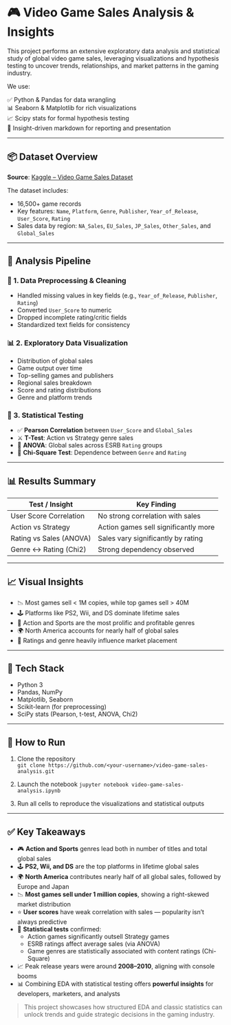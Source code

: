 # 🎮 Video Game Sales Analysis & Insights

This project performs an extensive exploratory data analysis and statistical study of global video game sales, leveraging visualizations and hypothesis testing to uncover trends, relationships, and market patterns in the gaming industry.

We use:

✅ Python & Pandas for data wrangling  
📊 Seaborn & Matplotlib for rich visualizations  
📈 Scipy stats for formal hypothesis testing  
🧠 Insight-driven markdown for reporting and presentation  

---

## 📦 Dataset Overview

**Source**: [Kaggle – Video Game Sales Dataset](https://www.kaggle.com/datasets/gregorut/videogame-sales-with-ratings)

The dataset includes:

- 16,500+ game records  
- Key features: `Name`, `Platform`, `Genre`, `Publisher`, `Year_of_Release`, `User_Score`, `Rating`  
- Sales data by region: `NA_Sales`, `EU_Sales`, `JP_Sales`, `Other_Sales`, and `Global_Sales`

---

## 🧠 Analysis Pipeline

### 📌 1. Data Preprocessing & Cleaning
- Handled missing values in key fields (e.g., `Year_of_Release`, `Publisher`, `Rating`)
- Converted `User_Score` to numeric
- Dropped incomplete rating/critic fields
- Standardized text fields for consistency

### 📊 2. Exploratory Data Visualization
- Distribution of global sales
- Game output over time
- Top-selling games and publishers
- Regional sales breakdown
- Score and rating distributions
- Genre and platform trends

### 🧪 3. Statistical Testing
- ✅ **Pearson Correlation** between `User_Score` and `Global_Sales`
- ⚔️ **T-Test**: Action vs Strategy genre sales
- 🧠 **ANOVA**: Global sales across ESRB `Rating` groups
- 🎲 **Chi-Square Test**: Dependence between `Genre` and `Rating`

---

## 📊 Results Summary

| Test / Insight          | Key Finding |
|-------------------------|-------------|
| User Score Correlation  | No strong correlation with sales |
| Action vs Strategy      | Action games sell significantly more |
| Rating vs Sales (ANOVA) | Sales vary significantly by rating |
| Genre ↔ Rating (Chi2)   | Strong dependency observed |

---

## 📈 Visual Insights

- 📉 Most games sell < 1M copies, while top games sell > 40M  
- 🕹️ Platforms like PS2, Wii, and DS dominate lifetime sales  
- 🎯 Action and Sports are the most prolific and profitable genres  
- 🌍 North America accounts for nearly half of global sales  
- 🧮 Ratings and genre heavily influence market placement

---

## 🧰 Tech Stack

- Python 3  
- Pandas, NumPy  
- Matplotlib, Seaborn  
- Scikit-learn (for preprocessing)  
- SciPy stats (Pearson, t-test, ANOVA, Chi2)

---

## 🚀 How to Run

1. Clone the repository  
`git clone https://github.com/<your-username>/video-game-sales-analysis.git`

2. Launch the notebook
 `jupyter notebook video-game-sales-analysis.ipynb`

3. Run all cells to reproduce the visualizations and statistical outputs

---

## ✅ Key Takeaways

- 🎮 **Action and Sports** genres lead both in number of titles and total global sales
- 🕹️ **PS2, Wii, and DS** are the top platforms in lifetime global sales
- 🌍 **North America** contributes nearly half of all global sales, followed by Europe and Japan
- 📉 **Most games sell under 1 million copies**, showing a right-skewed market distribution
- ⭐ **User scores** have weak correlation with sales — popularity isn’t always predictive
- 🧪 **Statistical tests** confirmed:
  - Action games significantly outsell Strategy games
  - ESRB ratings affect average sales (via ANOVA)
  - Game genres are statistically associated with content ratings (Chi-Square)
- 📈 Peak release years were around **2008–2010**, aligning with console booms
- 📊 Combining EDA with statistical testing offers **powerful insights** for developers, marketers, and analysts

> This project showcases how structured EDA and classic statistics can unlock trends and guide strategic decisions in the gaming industry.
